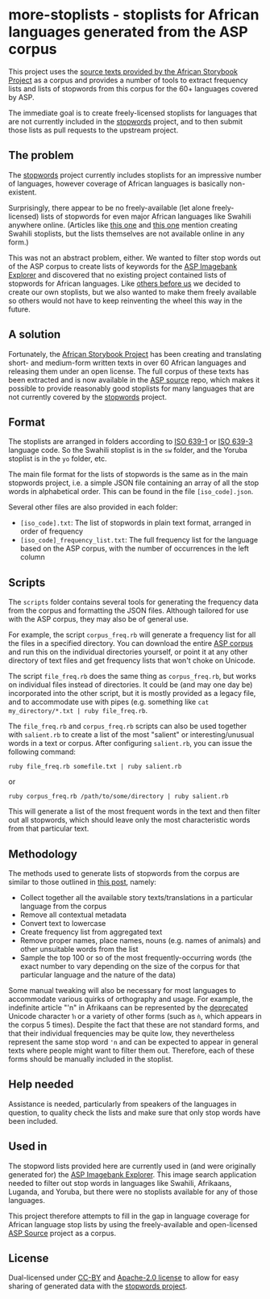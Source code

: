 # more-stoplists - stoplists for African languages generated from the ASP corpus

This project uses the [source texts provided by the African Storybook Project](https://github.com/global-asp/asp-source) as a corpus and provides a number of tools to extract frequency lists and lists of stopwords from this corpus for the 60+ languages covered by ASP.

The immediate goal is to create freely-licensed stoplists for languages that are not currently included in the [stopwords](https://github.com/6/stopwords) project, and to then submit those lists as pull requests to the upstream project.

## The problem

The [stopwords](https://github.com/6/stopwords) project currently includes stoplists for an impressive number of languages, however coverage of African languages is basically non-existent.

Surprisingly, there appear to be no freely-available (let alone freely-licensed) lists of stopwords for even major African languages like Swahili anywhere online. (Articles like [this one](http://www.ihub.co.ke/blogs/18374) and [this one](http://www.ijcaonline.org/research/volume127/number16/tesha-2015-ijca-906707.pdf) mention creating Swahili stoplists, but the lists themselves are not available online in any form.)

This was not an abstract problem, either. We wanted to filter stop words out of the ASP corpus to create lists of keywords for the [ASP Imagebank Explorer](https://github.com/dohliam/imagebank-explorer) and discovered that no existing project contained lists of stopwords for African languages. Like [others before us](http://www.ihub.co.ke/blogs/18374) we decided to create our own stoplists, but we also wanted to make them freely available so others would not have to keep reinventing the wheel this way in the future.

## A solution
Fortunately, the [African Storybook Project](http://africanstorybook.org/) has been creating and translating short- and medium-form written texts in over 60 African languages and releasing them under an open license. The full corpus of these texts has been extracted and is now available in the [ASP source](https://github.com/global-asp/asp-source) repo, which makes it possible to provide reasonably good stoplists for many languages that are not currently covered by the [stopwords](https://github.com/6/stopwords) project.

## Format

The stoplists are arranged in folders according to [ISO 639-1](http://en.wikipedia.org/wiki/ISO_639-1) or [ISO 639-3](http://en.wikipedia.org/wiki/ISO_639-3) language code. So the Swahili stoplist is in the `sw` folder, and the Yoruba stoplist is in the `yo` folder, etc.

The main file format for the lists of stopwords is the same as in the main stopwords project, i.e. a simple JSON file containing an array of all the stop words in alphabetical order. This can be found in the file `[iso_code].json`.

Several other files are also provided in each folder:

* `[iso_code].txt`: The list of stopwords in plain text format, arranged in order of frequency
* `[iso_code]_frequency_list.txt`: The full frequency list for the language based on the ASP corpus, with the number of occurrences in the left column

## Scripts

The `scripts` folder contains several tools for generating the frequency data from the corpus and formatting the JSON files. Although tailored for use with the ASP corpus, they may also be of general use.

For example, the script `corpus_freq.rb` will generate a frequency list for all the files in a specified directory. You can download the entire [ASP corpus](https://github.com/global-asp/asp-source) and run this on the individual directories yourself, or point it at any other directory of text files and get frequency lists that won't choke on Unicode.

The script `file_freq.rb` does the same thing as `corpus_freq.rb`, but works on individual files instead of directories. It could be (and may one day be) incorporated into the other script, but it is mostly provided as a legacy file, and to accommodate use with pipes (e.g. something like `cat my_directory/*.txt | ruby file_freq.rb`.

The `file_freq.rb` and `corpus_freq.rb` scripts can also be used together with `salient.rb` to create a list of the most "salient" or interesting/unusual words in a text or corpus. After configuring `salient.rb`, you can issue the following command:

    ruby file_freq.rb somefile.txt | ruby salient.rb

or

    ruby corpus_freq.rb /path/to/some/directory | ruby salient.rb

This will generate a list of the most frequent words in the text and then filter out all stopwords, which should leave only the most characteristic words from that particular text.

## Methodology

The methods used to generate lists of stopwords from the corpus are similar to those outlined in [this post](http://www.ihub.co.ke/blogs/18374), namely:

* Collect together all the available story texts/translations in a particular language from the corpus
* Remove all contextual metadata
* Convert text to lowercase
* Create frequency list from aggregated text
* Remove proper names, place names, nouns (e.g. names of animals) and other unsuitable words from the list
* Sample the top 100 or so of the most frequently-occurring words (the exact number to vary depending on the size of the corpus for that particular language and the nature of the data)

Some manual tweaking will also be necessary for most languages to accommodate various quirks of orthography and usage. For example, the indefinite article "'n" in Afrikaans can be represented by the [deprecated](http://unicode.org/udhr/n/notes_afr.html) Unicode character `ŉ` or a variety of other forms (such as `ǹ`, which appears in the corpus 5 times). Despite the fact that these are not standard forms, and that their individual frequencies may be quite low, they nevertheless represent the same stop word `'n` and can be expected to appear in general texts where people might want to filter them out. Therefore, each of these forms should be manually included in the stoplist.

## Help needed
Assistance is needed, particularly from speakers of the languages in question, to quality check the lists and make sure that only stop words have been included.

## Used in
The stopword lists provided here are currently used in (and were originally generated for) the [ASP Imagebank Explorer](https://global-asp.github.io/imagebank/). This image search application needed to filter out stop words in languages like Swahili, Afrikaans, Luganda, and Yoruba, but there were no stoplists available for any of those languages.

This project therefore attempts to fill in the gap in language coverage for African language stop lists by using the freely-available and open-licensed [ASP Source](https://github.com/global-asp/asp-source) project as a corpus.

## License
Dual-licensed under [CC-BY](https://creativecommons.org/licenses/by/3.0/) and [Apache-2.0 license](http://www.apache.org/licenses/LICENSE-2.0) to allow for easy sharing of generated data with the [stopwords project](https://github.com/6/stopwords).
